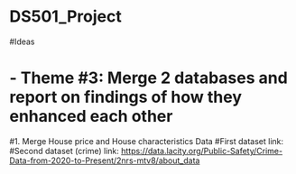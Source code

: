 # DS501_Project

#Ideas
# - Theme #3: Merge 2 databases and report on findings of how they enhanced each other
#1. Merge House price and House characteristics Data
#First dataset link: 
#Second dataset (crime) link: https://data.lacity.org/Public-Safety/Crime-Data-from-2020-to-Present/2nrs-mtv8/about_data
